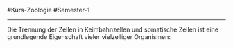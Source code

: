 #Kurs-Zoologie #Semester-1

---

Die Trennung der Zellen in Keimbahnzellen und somatische Zellen ist eine grundlegende Eigenschaft vieler vielzelliger Organismen: